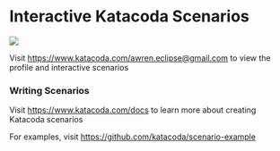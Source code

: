 # Interactive Katacoda Scenarios

[![](http://shields.katacoda.com/katacoda/awren.eclipse@gmail.com/count.svg)](https://www.katacoda.com/awren.eclipse@gmail.com "Get your profile on Katacoda.com")

Visit https://www.katacoda.com/awren.eclipse@gmail.com to view the profile and interactive scenarios

### Writing Scenarios
Visit https://www.katacoda.com/docs to learn more about creating Katacoda scenarios

For examples, visit https://github.com/katacoda/scenario-example
